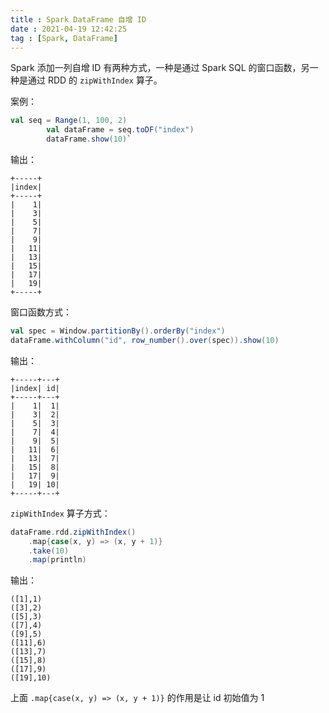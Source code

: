 ```yaml
---
title : Spark DataFrame 自增 ID
date : 2021-04-19 12:42:25
tag : [Spark, DataFrame]
---
```


Spark 添加一列自增 ID 有两种方式，一种是通过 Spark SQL 的窗口函数，另一种是通过 RDD 的 `zipWithIndex` 算子。

案例：

```scala
val seq = Range(1, 100, 2)
        val dataFrame = seq.toDF("index")
        dataFrame.show(10)`
```

输出：

```
+-----+
|index|
+-----+
|    1|
|    3|
|    5|
|    7|
|    9|
|   11|
|   13|
|   15|
|   17|
|   19|
+-----+
```

窗口函数方式：

```scala
val spec = Window.partitionBy().orderBy("index")
dataFrame.withColumn("id", row_number().over(spec)).show(10)
```

输出：

```
+-----+---+
|index| id|
+-----+---+
|    1|  1|
|    3|  2|
|    5|  3|
|    7|  4|
|    9|  5|
|   11|  6|
|   13|  7|
|   15|  8|
|   17|  9|
|   19| 10|
+-----+---+
```



`zipWithIndex` 算子方式：

```scala
dataFrame.rdd.zipWithIndex()
	.map{case(x, y) => (x, y + 1)}
	.take(10)
	.map(println)
```

 输出：

```
([1],1)
([3],2)
([5],3)
([7],4)
([9],5)
([11],6)
([13],7)
([15],8)
([17],9)
([19],10)
```

上面 `.map{case(x, y) => (x, y + 1)}` 的作用是让 id 初始值为 1

